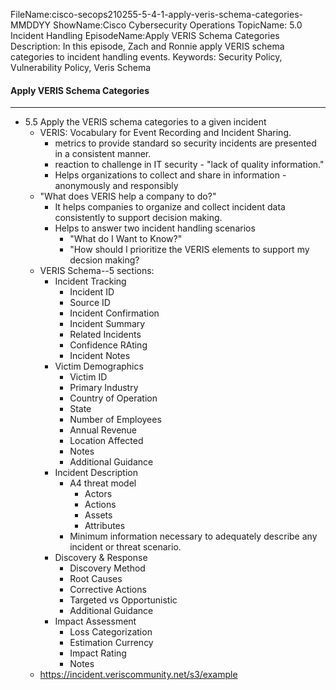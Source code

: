 FileName:cisco-secops210255-5-4-1-apply-veris-schema-categories-MMDDYY
ShowName:Cisco Cybersecurity Operations
TopicName: 5.0 Incident Handling
EpisodeName:Apply VERIS Schema Categories
Description: In this episode, Zach and Ronnie apply VERIS schema categories to incident handling events.
Keywords: Security Policy, Vulnerability Policy, Veris Schema
#### Apply VERIS Schema Categories
---

* 5.5 Apply the VERIS schema categories to a given incident
	+ VERIS: Vocabulary for Event Recording and Incident Sharing.
		- metrics to provide standard so security incidents are
		  presented in a consistent manner.
		- reaction to challenge in IT security - "lack of
		  quality information."
		- Helps organizations to collect and share in
		  information - anonymously and responsibly
	+ "What does VERIS help a company to do?"
		- It helps companies to organize and collect incident
		  data consistently to support decision making.
		- Helps to answer two incident handling scenarios
			+ "What do I Want to Know?"
			+ "How should I prioritize the VERIS elements 
			  to support my decsion making?
	+ VERIS Schema--5 sections:
		- Incident Tracking
			+ Incident ID
			+ Source ID
			+ Incident Confirmation
			+ Incident Summary
			+ Related Incidents
			+ Confidence RAting
			+ Incident Notes
		- Victim Demographics
			+ Victim ID
			+ Primary Industry
			+ Country of Operation
			+ State
			+ Number of Employees
			+ Annual Revenue
			+ Location Affected
			+ Notes
			+ Additional Guidance
		- Incident Description
			+ A4 threat model
				- Actors
				- Actions
				- Assets
				- Attributes
			+ Minimum information necessary to adequately
			  describe any incident or threat scenario.
		- Discovery & Response
			+ Discovery Method
			+ Root Causes
			+ Corrective Actions
			+ Targeted vs Opportunistic
			+ Additional Guidance
		- Impact Assessment
			+ Loss Categorization
			+ Estimation Currency
			+ Impact Rating
			+ Notes
	+ https://incident.veriscommunity.net/s3/example
